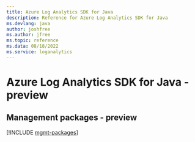 ```yaml
---
title: Azure Log Analytics SDK for Java
description: Reference for Azure Log Analytics SDK for Java
ms.devlang: java
author: joshfree
ms.author: jfree
ms.topic: reference
ms.data: 08/18/2022
ms.service: loganalytics
---
```

# Azure Log Analytics SDK for Java - preview

## Management packages - preview
[!INCLUDE [mgmt-packages](log-analytics-mgmt-index.md)]